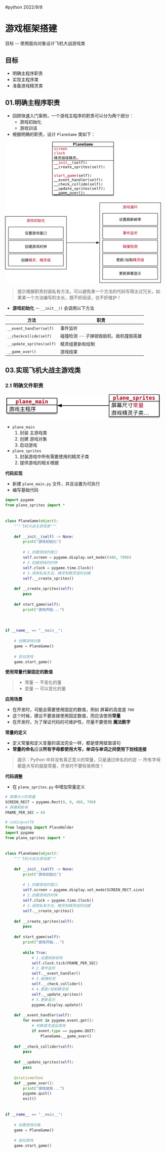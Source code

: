 #python 2022/9/8

# 游戏框架搭建

目标 -- 使用面向对象设计飞机大战游戏类

## 目标

- 明确主程序职责
- 实现主程序类
- 准备游戏精灵类

## 01.明确主程序职责

- 回顾快速入门案例，一个游戏主程序的职责可以分为两个部分：
	- 游戏初始化
	- 游戏训话
- 根据明确的职责，设计 `PlaneGame` 类如下：

![游戏主程序](img/img60.png)

>提示根据职责封装私有方法，可以避免某一个方法的代码写得太过冗长，如果某一个方法编写的太长，既不好阅读，也不好维护！

- **游戏初始化** -- `__init__()` 会调用以下方法

| 方法                     | 职责                                   |
| ------------------------ | -------------------------------------- |
| `__event_handler(self)`  | 事件监听                               |
| `__checkcollide(self)`   | 碰撞检测 -- 子弹销毁敌机、敌机撞毁英雄 |
| `__update_sprites(self)` | 精灵组更新和绘制                       |
| `__game_over()`          | 游戏结束                                       |

## 03.实现飞机大战主游戏类

### 2.1 明确文件职责

![程序文件职责](img/img61.png)

- `plane_main`
	1. 封装 主游戏类
	2. 创建 游戏对象
	3. 启动游戏
- `plane_sprites`
	1. 封装游戏中所有需要使用的精灵子类
	2. 提供游戏的相关根据

**代码实现**

- 新建 `plane_main.py` 文件，并且设置为可执行
- 编写基础代码

```python
import pygame
from plane_sprites import *


class PlaneGame(object):
    """飞机大战主游戏类"""

    def __init__(self) -> None:
        print("游戏初始化")

        # 1.创建游戏的窗口
        self.screen = pygame.display.set_mode((480, 700))
        # 2.创建游戏的时钟
        self.clock = pygame.time.Clock()
        # 3.调用私有方法，精灵和精灵组的创建
        self.__create_sprites()

    def __create_sprites(self):
        pass

    def start_game(self):
        print("游戏开始...")

    

if __name__ == "__main__":

    # 创建游戏对象
    game = PlaneGame()

    # 启动游戏
    game.start_game()
```

**使用常量代替固定的数值**

>- 常量 -- 不变化的量
>- 变量 -- 可以变化的量

**应用场景**

- 在开发时，可能会需要使用固定的数值，例如 屏幕的高度是 `700`
- 这个时候，建议不要直接使用固定数值，而应该使用**常量**
- 在开发时，为了保证代码的可维护性，尽量不要使用 **魔法数字**

**常量的定义**

- 定义常量和定义变量的语法完全一样，都是使用赋值语句
- **常量的命名**应该**所有字母都使用大写，单词与单词之间使用下划线连接**

>提示：Python 中并没有真正意义的常量，只是通过命名的约定 -- 所有字母都是大写的就是常量，开发时不要轻易修改！

**代码调整**

- 在 `plane_sprites.py` 中增加常量定义

```python
# 屏幕大小的常量
SCREEN_RECT = pygame.Rect(0, 0, 480, 700)
# 屏幕刷新率
FRAME_PER_SEC = 60
```

```python
# coding=utf8
from logging import PlaceHolder
import pygame
from plane_sprites import *


class PlaneGame(object):
    """飞机大战主游戏类"""

    def __init__(self) -> None:
        print("游戏初始化")

        # 1.创建游戏的窗口
        self.screen = pygame.display.set_mode(SCREEN_RECT.size)
        # 2.创建游戏的时钟
        self.clock = pygame.time.Clock()
        # 3.调用私有方法，精灵和精灵组的创建
        self.__create_sprites()

    def __create_sprites(self):
        pass

    def start_game(self):
        print("游戏开始...")

        while True:
            # 1.设置刷新帧率
            self.clock.tick(FRAME_PER_SEC)
            # 2.事件监听
            self.__event_handler()
            # 3.碰撞检测
            self.__check_collider()
            # 4.更新/绘制精灵组
            self.__update_sprites()
            # 5.更新显示
            pygame.display.update()

    def __event_handler(self):
        for event in pygame.event.get():
            # 判断是否退出游戏
            if event.type == pygame.QUIT:
                PlaneGame.__game_over()

    def __check_collider(self):
        pass

    def __update_sprites(self):
        pass

    @staticmethod
    def __game_over():
        print("游戏结束...")
        pygame.quit()
        exit()
    

if __name__ == "__main__":

    # 创建游戏对象
    game = PlaneGame()

    # 启动游戏
    game.start_game()
```